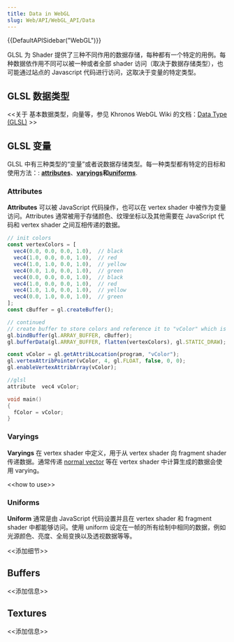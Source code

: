 ```yaml
---
title: Data in WebGL
slug: Web/API/WebGL_API/Data
---
```


{{DefaultAPISidebar("WebGL")}}

GLSL 为 Shader 提供了三种不同作用的数据存储，每种都有一个特定的用例。每种数据依作用不同可以被一种或者全部 shader 访问（取决于数据存储类型），也可能通过站点的 Javascript 代码进行访问，这取决于变量的特定类型。

## GLSL 数据类型

<<关于 基本数据类型，向量等，参见 Khronos WebGL Wiki 的文档：[Data Type (GLSL)](<https://www.khronos.org/opengl/wiki/Data_Type_(GLSL)>) >>

## GLSL 变量

GLSL 中有三种类型的“变量”或者说数据存储类型。每一种类型都有特定的目标和使用方法：: **[attributes](#attributes)**、**[varyings](#varyings)**和**[uniforms](#uniforms)**.

### Attributes

**Attributes** 可以被 JavaScript 代码操作，也可以在 vertex shader 中被作为变量访问。Attributes 通常被用于存储颜色、纹理坐标以及其他需要在 JavaScript 代码和 vertex shader 之间互相传递的数据。

```js
// init colors
const vertexColors = [
  vec4(0.0, 0.0, 0.0, 1.0),  // black
  vec4(1.0, 0.0, 0.0, 1.0),  // red
  vec4(1.0, 1.0, 0.0, 1.0),  // yellow
  vec4(0.0, 1.0, 0.0, 1.0),  // green
  vec4(0.0, 0.0, 0.0, 1.0),  // black
  vec4(1.0, 0.0, 0.0, 1.0),  // red
  vec4(1.0, 1.0, 0.0, 1.0),  // yellow
  vec4(0.0, 1.0, 0.0, 1.0),  // green
];
const cBuffer = gl.createBuffer();
```

```js
// continued
// create buffer to store colors and reference it to "vColor" which is in GLSL
gl.bindBuffer(gl.ARRAY_BUFFER, cBuffer);
gl.bufferData(gl.ARRAY_BUFFER, flatten(vertexColors), gl.STATIC_DRAW);

const vColor = gl.getAttribLocation(program, "vColor");
gl.vertexAttribPointer(vColor, 4, gl.FLOAT, false, 0, 0);
gl.enableVertexAttribArray(vColor);
```

```cpp
//glsl
attribute  vec4 vColor;

void main()
{
  fColor = vColor;
}
```

### Varyings

**Varyings** 在 vertex shader 中定义，用于从 vertex shader 向 fragment shader 传递数据。通常传递 [normal vector](<https://zh.wikipedia.org/wiki/Normal_(geometry)>) 等在 vertex shader 中计算生成的数据会使用 varying。

<\<how to use>>

### Uniforms

**Uniform** 通常是由 JavaScript 代码设置并且在 vertex shader 和 fragment shader 中都能够访问。使用 uniform 设定在一帧的所有绘制中相同的数据，例如光源颜色、亮度、全局变换以及透视数据等等。

<<添加细节>>

## Buffers

<<添加信息>>

## Textures

<<添加信息>>
